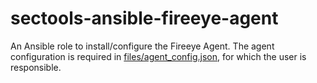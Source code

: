# sectools-ansible-fireeye-agent

An Ansible role to install/configure the Fireeye Agent. The agent configuration is required in [files/agent_config.json](files/agent_config.json), for which the user is responsible.

